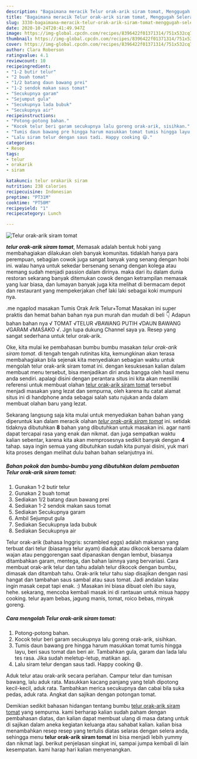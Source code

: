 ```yaml
---
description: "Bagaimana meracik Telur orak-arik siram tomat, Menggugah Selera"
title: "Bagaimana meracik Telur orak-arik siram tomat, Menggugah Selera"
slug: 3330-bagaimana-meracik-telur-orak-arik-siram-tomat-menggugah-selera
date: 2020-10-24T20:41:49.947Z
image: https://img-global.cpcdn.com/recipes/8396422f01371314/751x532cq70/telur-orak-arik-siram-tomat-foto-resep-utama.jpg
thumbnail: https://img-global.cpcdn.com/recipes/8396422f01371314/751x532cq70/telur-orak-arik-siram-tomat-foto-resep-utama.jpg
cover: https://img-global.cpcdn.com/recipes/8396422f01371314/751x532cq70/telur-orak-arik-siram-tomat-foto-resep-utama.jpg
author: Clara Roberson
ratingvalue: 4.1
reviewcount: 10
recipeingredient:
- "1-2 butir telur"
- "2 buah tomat"
- "1/2 batang daun bawang prei"
- "1-2 sendok makan saus tomat"
- "Secukupnya garam"
- "Sejumput gula"
- "Secukupnya lada bubuk"
- "Secukupnya air"
recipeinstructions:
- "Potong-potong bahan."
- "Kocok telur beri garam secukupnya lalu goreng orak-arik, sisihkan."
- "Tumis daun bawang pre hingga harum masukkan tomat tumis hingga layu, beri saus tomat dan beri air. Tambahkan gula, garam dan lada lalu tes rasa. Jika sudah meletup-letup, matikan api."
- "Lalu siram telur dengan saus tadi. Happy cooking 😄."
categories:
- Resep
tags:
- telur
- orakarik
- siram

katakunci: telur orakarik siram 
nutrition: 238 calories
recipecuisine: Indonesian
preptime: "PT31M"
cooktime: "PT50M"
recipeyield: "1"
recipecategory: Lunch

---
```



![Telur orak-arik siram tomat](https://img-global.cpcdn.com/recipes/8396422f01371314/751x532cq70/telur-orak-arik-siram-tomat-foto-resep-utama.jpg)

<b><i>telur orak-arik siram tomat</i></b>, Memasak adalah bentuk hobi yang membahagiakan dilakukan oleh banyak komunitas. tidaklah hanya para perempuan, sebagian cowok juga sangat banyak yang senang dengan hobi ini. walau hanya untuk sekedar bersenang senang dengan kolega atau memang sudah menjadi passion dalam dirinya. maka dari itu dalam dunia restoran sekarang banyak ditemukan cowok dengan ketrampilan memasak yang luar biasa, dan lumayan banyak juga kita melihat di bermacam depot dan restaurant yang mempekerjakan chef laki laki sebagai koki mumpuni nya.

.me ngaplod masakan Tumis Orak Arik Telur+Tomat Masakan ini super praktis dan hemat bahan bahan nya pun murah dan mudah di beli 👇 Adapun bahan bahan nya √ TOMAT √TELUR √BAWANG PUTIH √DAUN BAWANG √GARAM √MASAKO √. Jgn lupa dukung Channel saya ya. Resep yang sangat sederhana untuk telur orak-arik.

Oke, kita mulai ke pembahasan bumbu bumbu masakan <i>telur orak-arik siram tomat</i>. di tengah tengah rutinitas kita, kemungkinan akan terasa membahagiakan bila sejenak kita menyediakan sebagian waktu untuk mengolah telur orak-arik siram tomat ini. dengan kesuksesan kalian dalam membuat menu tersebut, bisa menjadikan diri anda bangga oleh hasil menu anda sendiri. apalagi disini dengan perantara situs ini kita akan memiliki referensi untuk membuat olahan <u>telur orak-arik siram tomat</u> tersebut menjadi masakan yang lezat dan sempurna, oleh karena itu catat alamat situs ini di handphone anda sebagai salah satu rujukan anda dalam membuat olahan baru yang lezat.


Sekarang langsung saja kita mulai untuk menyediakan bahan bahan yang diperuntuk kan dalam meracik olahan <u><i>telur orak-arik siram tomat</i></u> ini. setidak tidaknya dibutuhkan <b>8</b> bahan yang dibutuhkan untuk masakan ini. agar nanti dapat tercapai rasa yang enak dan nikmat. dan juga sempatkan waktu kalian sebentar, karena kita akan memprosesnya sedikit banyak dengan <b>4</b> tahap. saya ingin semua yang dibutuhkan sudah kita punyai disini, yuk mari kita proses dengan melihat dulu bahan bahan selanjutnya ini.

<!--inarticleads1-->

##### Bahan pokok dan bumbu-bumbu yang dibutuhkan dalam pembuatan Telur orak-arik siram tomat:

1. Gunakan 1-2 butir telur
1. Gunakan 2 buah tomat
1. Sediakan 1/2 batang daun bawang prei
1. Sediakan 1-2 sendok makan saus tomat
1. Sediakan Secukupnya garam
1. Ambil Sejumput gula
1. Sediakan Secukupnya lada bubuk
1. Sediakan Secukupnya air


Telur orak-arik (bahasa Inggris: scrambled eggs) adalah makanan yang terbuat dari telur (biasanya telur ayam) diaduk atau dikocok bersama dalam wajan atau penggorengan saat dipanaskan dengan lembut, biasanya ditambahkan garam, mentega, dan bahan lainnya yang bervariasi. Cara membuat orak-arik telur dan tahu adalah telur dikocok dengan bumbu, dimasak dan ditambah tahu. Orak-arik telur tahu siap disajikan dengan nasi hangat dan tambahan saus sambal atau saus tomat. Jadi andalan kalau ingin masak cepat tapi enak. :) Masakan ini biasa dibuat oleh ibu saya, hehe. sekarang, mencoba kembali masak ini di rantauan untuk misua happy cooking. telur ayam bebas, jagung manis, tomat, roico bebas, minyak goreng. 

<!--inarticleads2-->

##### Cara mengolah Telur orak-arik siram tomat:

1. Potong-potong bahan.
1. Kocok telur beri garam secukupnya lalu goreng orak-arik, sisihkan.
1. Tumis daun bawang pre hingga harum masukkan tomat tumis hingga layu, beri saus tomat dan beri air. Tambahkan gula, garam dan lada lalu tes rasa. Jika sudah meletup-letup, matikan api.
1. Lalu siram telur dengan saus tadi. Happy cooking 😄.


Aduk telur atau orak-arik secara perlahan. Campur telur dan tumisan bawang, lalu aduk rata. Masukkan kacang panjang yang telah dipotong kecil-kecil, aduk rata. Tambahkan merica secukupnya dan cabai bila suka pedas, aduk rata. Angkat dan sajikan dengan potongan tomat. 

Demikian sedikit bahasan hidangan tentang bumbu <u>telur orak-arik siram tomat</u> yang sempurna. kami berharap kalian sudah paham dengan pembahasan diatas, dan kalian dapat membuat ulang di masa datang untuk di sajikan dalam aneka kegiatan keluarga atau sahabat kalian. kalian bisa menambahkan resep resep yang tertulis diatas selaras dengan selera anda, sehingga menu <b>telur orak-arik siram tomat</b> ini bisa menjadi lebih yummy dan nikmat lagi. berikut penjelasan singkat ini, sampai jumpa kembali di lain kesempatan. kami harap hari kalian menyenangkan.

